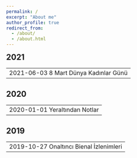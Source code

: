 ```yaml
---
permalink: /
excerpt: "About me"
author_profile: true
redirect_from: 
  - /about/
  - /about.html
---
```


<h2 id="tables" style=" margin-top: 0.5em; ">2021</h2>
<table style="border: 0px;">
  <tbody>
  <tr><td style="border: 0px;"><a style=" text-decoration: none; color: inherit;" href="https://derinmavi183.github.io/posts/2020/05/8-mart">2021-06-03 8 Mart Dünya Kadınlar Günü</a></td></tr>
  </tbody>
</table>

<h2 id="tables">2020</h2>
<table style="border: 0px;">
  <tbody>
   
  <tr><td style="border: 0px;"><a style=" text-decoration: none; color: inherit;" href="https://derinmavi183.github.io/posts/2020/05/yeraltindan-notlar">2020-01-01 Yeraltından Notlar</a></td></tr>
  </tbody>
</table>

<h2 id="tables">2019</h2>
<table style="border: 0px;">
  <tbody>
  <tr><td style="border: 0px;"><a style=" text-decoration: none; color: inherit; " href="https://derinmavi183.github.io/posts/2019/10/bienal-izlenimleri">2019-10-27 Onaltıncı Bienal İzlenimleri</a></td></tr>
  </tbody>
</table>
